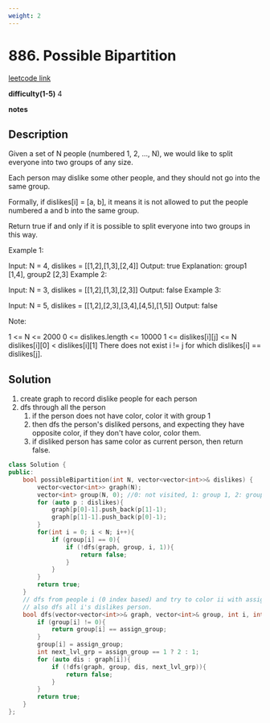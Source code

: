 ```yaml
---
weight: 2
---
```

# 886. Possible Bipartition
[leetcode link](https://leetcode.com/problems/possible-bipartition/)

**difficulty(1-5)** 
4

**notes**   


## Description
Given a set of N people (numbered 1, 2, ..., N), we would like to split everyone into two groups of any size.

Each person may dislike some other people, and they should not go into the same group. 

Formally, if dislikes[i] = [a, b], it means it is not allowed to put the people numbered a and b into the same group.

Return true if and only if it is possible to split everyone into two groups in this way.

Example 1:

Input: N = 4, dislikes = [[1,2],[1,3],[2,4]]
Output: true
Explanation: group1 [1,4], group2 [2,3]
Example 2:

Input: N = 3, dislikes = [[1,2],[1,3],[2,3]]
Output: false
Example 3:

Input: N = 5, dislikes = [[1,2],[2,3],[3,4],[4,5],[1,5]]
Output: false
 

Note:

1 <= N <= 2000
0 <= dislikes.length <= 10000
1 <= dislikes[i][j] <= N
dislikes[i][0] < dislikes[i][1]
There does not exist i != j for which dislikes[i] == dislikes[j].

## Solution

1. create graph to record dislike people for each person
2. dfs through all the person
   1. if the person does not have color, color it with group 1
   2. then dfs the person's disliked persons, and expecting they have opposite color, if they don't have color, color them.
   3. if disliked person has same color as current person, then return false.
 
```c++
class Solution {
public:
    bool possibleBipartition(int N, vector<vector<int>>& dislikes) {
        vector<vector<int>> graph(N);
        vector<int> group(N, 0); //0: not visited, 1: group 1, 2: group2
        for (auto p : dislikes){
            graph[p[0]-1].push_back(p[1]-1);
            graph[p[1]-1].push_back(p[0]-1);
        }
        for(int i = 0; i < N; i++){
            if (group[i] == 0){
                if (!dfs(graph, group, i, 1)){
                    return false;
                }
            }
        }
        return true;
    }
    // dfs from people i (0 index based) and try to color ii with assign_group.
    // also dfs all i's dislikes person.
    bool dfs(vector<vector<int>>& graph, vector<int>& group, int i, int assign_group){
        if (group[i] != 0){
            return group[i] == assign_group;
        }
        group[i] = assign_group;
        int next_lvl_grp = assign_group == 1 ? 2 : 1;
        for (auto dis : graph[i]){
            if (!dfs(graph, group, dis, next_lvl_grp)){
                return false;
            }
        }
        return true;
    }
};
```

 